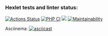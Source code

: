 ### Hexlet tests and linter status:
[![Actions Status](https://github.com/210danila/php-project-48/workflows/hexlet-check/badge.svg)](https://github.com/210danila/php-project-48/actions)
[![PHP CI](https://github.com/210danila/php-project-48/actions/workflows/main.yml/badge.svg)](https://github.com/210danila/php-project-48/actions/workflows/main.yml)
<a href="https://codeclimate.com/github/210danila/php-project-48/test_coverage"><img src="https://api.codeclimate.com/v1/badges/cb8ae7cc8b8c5b2fb5d2/test_coverage" /></a>
[![Maintainability](https://api.codeclimate.com/v1/badges/cb8ae7cc8b8c5b2fb5d2/maintainability)](https://codeclimate.com/github/210danila/php-project-48/maintainability)

Asciinema:
[![asciicast](https://asciinema.org/a/VhzGBNWLyNfwKpJ3Az3fW59li.svg)](https://asciinema.org/a/VhzGBNWLyNfwKpJ3Az3fW59li)
